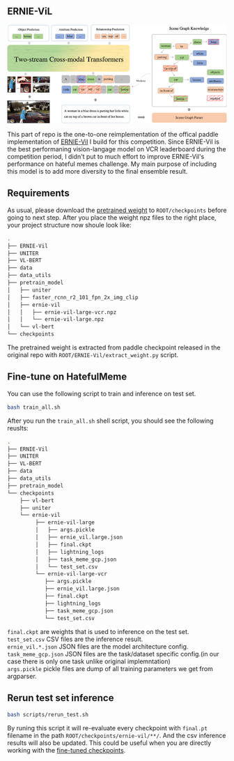 
## ERNIE-ViL

![ernie_vil_struct](.meta/ernie_vil_struct.png)  

This part of repo is the one-to-one reimplementation of the offical paddle implementation of [ERNIE-Vil](https://github.com/PaddlePaddle/ERNIE/tree/repro/ernie-vil) I build for this competition. Since ERNIE-Vil is the best performaning vision-langage model on VCR leaderboard during the competition period, I didn't put to much effort to improve ERNIE-Vil's performance on hateful memes challenge. My main purpose of including this model is to add more diversity to the final ensemble result.

## Requirements

As usual, please download the [pretrained weight](https://drive.google.com/file/d/1GHuupFmwr2Voyw2h-c4TByxXTUJlMqW3/view?usp=sharing) to `ROOT/checkpoints` before going to next step. After you place the weight npz files to the right place, your project structure now shoule look like:

```bash
.
├── ERNIE-Vil
├── UNITER
├── VL-BERT
├── data
├── data_utils
├── pretrain_model
│   ├── uniter
│   ├── faster_rcnn_r2_101_fpn_2x_img_clip
│   ├── ernie-vil
│   │   ├── ernie-vil-large-vcr.npz
│   │   └── ernie-vil-large.npz
│   └── vl-bert
└── checkpoints
```

The pretrained weight is extracted from paddle checkpoint released in the original repo with `ROOT/ERNIE-Vil/extract_weight.py` script.

## Fine-tune on HatefulMeme

You can use the following script to train and inference on test set.

```bash
bash train_all.sh
```

After you run the `train_all.sh` shell script, you should see the following reuslts:

```bash
.
├── ERNIE-Vil
├── UNITER
├── VL-BERT
├── data
├── data_utils
├── pretrain_model
└── checkpoints
    ├── vl-bert
    ├── uniter
    └── ernie-vil
         ├── ernie-vil-large
         │   ├── args.pickle
         │   ├── ernie_vil.large.json
         │   ├── final.ckpt
         │   ├── lightning_logs
         │   ├── task_meme_gcp.json
         │   └── test_set.csv
         └── ernie-vil-large-vcr
            ├── args.pickle
            ├── ernie_vil.large.json
            ├── final.ckpt
            ├── lightning_logs
            ├── task_meme_gcp.json
            └── test_set.csv
```

`final.ckpt` are weights that is used to inference on the test set. \
`test_set.csv` CSV files are the inference result.\
`ernie_vil.*.json` JSON files are the model architecture config.\
`task_meme_gcp.json` JSON files are the task/dataset specific config.(in our case there is only one task unlike original implemntation)\
`args.pickle` pickle files are dump of all training parameters we get from argparser.

## Rerun test set inference

```bash
bash scripts/rerun_test.sh
```

By runing this script it will re-evaluate every checkpoint with `final.pt` filename in the path `ROOT/checkpoints/ernie-vil/**/`. And the csv inference results will also be updated. This could be useful when you are directly working with the [fine-tuned checkpoints](https://drive.google.com/file/d/1QSP0Vvwxb9OBHXGqqSYw16s5D10OIUWs/view?usp=sharing).
